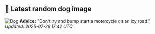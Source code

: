 ## 🐶 Latest random dog image
![Dog](https://images.dog.ceo/breeds/mastiff-bull/n02108422_2344.jpg)
**Advice:** "Don't try and bump start a motorcycle on an icy road."
*Updated: 2025-07-28 17:42 UTC*
